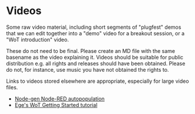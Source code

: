 # Videos 
Some raw video material,
including short segments of "plugfest" demos that we can edit together into a "demo" video for a breakout session,
or a "WoT introduction" video.

These do not need to be final.  Please create an MD file with the same basename as the video explaining it.
Videos should be suitable for public distribution e.g. all rights and releases should have been obtained.
Please do not, for instance, use music you have not obtained the rights to.

Links to videos stored elsewhere are appropriate, especially for large video files.

* [Node-gen Node-RED autopopulation](https://github.com/w3c/wot-testing/blob/master/events/2020.06.Online/prototypes/autopop.mp4)
* [Ege's WoT Getting Started tutorial](https://www.youtube.com/watch?v=lt_P2BU8e3I)
